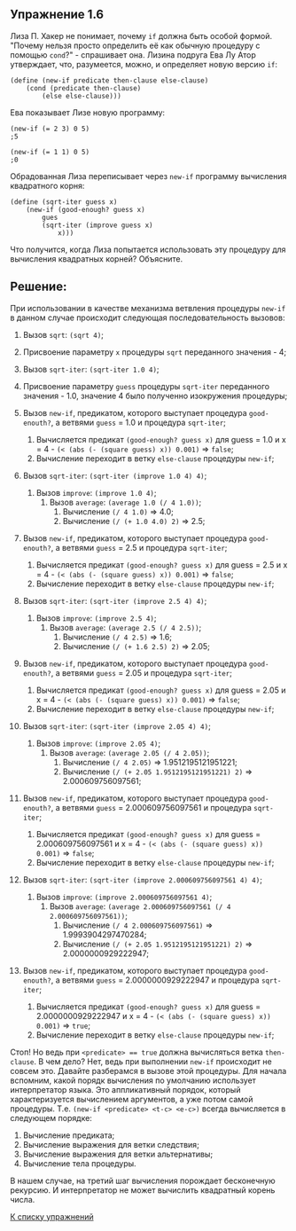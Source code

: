 ## Упражнение 1.6

Лиза П. Хакер не понимает, почему `if` должна быть особой формой.
"Почему нельзя просто определить её как обычную процедуру с помощью `cond`?" - спрашивает она.
Лизина подруга Ева Лу Атор утверждает, что, разумеется, можно, и определяет новую версию `if`:

```racket
(define (new-if predicate then-clause else-clause)
    (cond (predicate then-clause)
        (else else-clause)))
```

Ева показывает Лизе новую программу:
```racket
(new-if (= 2 3) 0 5)
;5

(new-if (= 1 1) 0 5)
;0
```

Обрадованная Лиза переписывает через `new-if` программу вычисления квадратного корня:

```racket
(define (sqrt-iter guess x)
    (new-if (good-enough? guess x)
        gues
        (sqrt-iter (improve guess x)
            x)))
```

Что получится, когда Лиза попытается использовать эту процедуру для вычисления квадратных корней? Объясните.
    
## Решение:

При использовании в качестве механизма ветвления процедуры `new-if` в данном случае происходит следующая последовательность вызовов:

1. Вызов `sqrt`: `(sqrt 4)`;
2. Присвоение параметру `x` процедуры `sqrt` переданного значения - 4;
3. Вызов `sqrt-iter`: `(sqrt-iter 1.0 4)`;
4. Присвоение параметру `guess` процедуры `sqrt-iter` переданного значения - 1.0, значение 4 было полученно изокружения процедуры;
5. Вызов `new-if`, предикатом, которого выступает процедура `good-enouth?`, а ветвями `guess` = 1.0 и процедура `sqrt-iter`;
    1. Вычисляется предикат `(good-enough? guess x)` для guess = 1.0 и x = 4 - `(< (abs (- (square guess) x)) 0.001)` => `false`;
    3. Вычисление переходит в ветку `else-clause` процедуры `new-if`;
6. Вызов `sqrt-iter`: `(sqrt-iter (improve 1.0 4) 4)`;
    1. Вызов `improve`: `(improve 1.0 4)`;
        1. Вызов `average`: `(average 1.0 (/ 4 1.0))`;
            1. Вычисление `(/ 4 1.0)` => 4.0;
            2. Вычисление `(/ (+ 1.0 4.0) 2)` => 2.5;
7. Вызов `new-if`, предикатом, которого выступает процедура `good-enouth?`, а ветвями `guess` = 2.5 и процедура `sqrt-iter`;
    1. Вычисляется предикат `(good-enough? guess x)` для guess = 2.5 и x = 4 - `(< (abs (- (square guess) x)) 0.001)` => `false`;
    2. Вычисление переходит в ветку `else-clause` процедуры `new-if`;
8. Вызов `sqrt-iter`: `(sqrt-iter (improve 2.5 4) 4)`;
    1. Вызов `improve`: `(improve 2.5 4)`;
        1. Вызов `average`: `(average 2.5 (/ 4 2.5))`;
            1. Вычисление `(/ 4 2.5)` => 1.6;
            2. Вычисление `(/ (+ 1.6 2.5) 2)` => 2.05;
9. Вызов `new-if`, предикатом, которого выступает процедура `good-enouth?`, а ветвями `guess` = 2.05 и процедура `sqrt-iter`;
    1. Вычисляется предикат `(good-enough? guess x)` для guess = 2.05 и x = 4 - `(< (abs (- (square guess) x)) 0.001)` => `false`;
    2. Вычисление переходит в ветку `else-clause` процедуры `new-if`;
10. Вызов `sqrt-iter`: `(sqrt-iter (improve 2.05 4) 4)`;
    1. Вызов `improve`: `(improve 2.05 4)`;
        1. Вызов `average`: `(average 2.05 (/ 4 2.05))`;
            1. Вычисление `(/ 4 2.05)` => 1.9512195121951221;
            2. Вычисление `(/ (+ 2.05 1.9512195121951221) 2)` => 2.000609756097561;
11. Вызов `new-if`, предикатом, которого выступает процедура `good-enouth?`, а ветвями `guess` = 2.000609756097561 и процедура `sqrt-iter`;
    1. Вычисляется предикат `(good-enough? guess x)` для guess = 2.000609756097561 и x = 4 - `(< (abs (- (square guess) x)) 0.001)` => `false`;
    2. Вычисление переходит в ветку `else-clause` процедуры `new-if`;

10. Вызов `sqrt-iter`: `(sqrt-iter (improve 2.000609756097561 4) 4)`;
    1. Вызов `improve`: `(improve 2.000609756097561 4)`;
        1. Вызов `average`: `(average 2.000609756097561 (/ 4 2.000609756097561))`;
            1. Вычисление `(/ 4 2.000609756097561)` => 1.9993904297470284;
            2. Вычисление `(/ (+ 2.05 1.9512195121951221) 2)` => 2.0000000929222947;
11. Вызов `new-if`, предикатом, которого выступает процедура `good-enouth?`, а ветвями `guess` = 2.0000000929222947 и процедура `sqrt-iter`;
    1. Вычисляется предикат `(good-enough? guess x)` для guess = 2.0000000929222947 и x = 4 - `(< (abs (- (square guess) x)) 0.001)` => `true`;
    2. Вычисление переходит в ветку `else-clause` процедуры `new-if`;

Стоп! Но ведь при `<predicate> == true` должна вычисляться ветка `then-clause`. В чем дело?
Нет, ведь при выполнении `new-if` происходит не совсем это. Давайте разберамся в вызове этой процедуры.
Для начала вспомним, какой порядк вычисления по умолчанию использует интерпретатор языка.
Это аппликативный порядок, который характеризуется вычислением аргументов, а уже потом самой процедуры.
Т.е. `(new-if <predicate> <t-c> <e-c>)` всегда вычисляется в следующем порядке:

1. Вычисление предиката;
2. Вычисление выражения для ветки следствия;
3. Вычисление выражения для ветки альтернативы;
4. Вычисление тела процедуры.

В нашем случае, на третий шаг вычисления порождает бесконечную рекурсию. И интерпретатор не может вычислить квадратный корень числа.

[К списку упражнений](../index.md)
